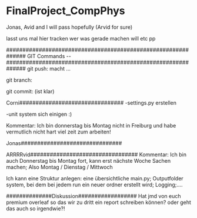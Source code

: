 # FinalProject_CompPhys
Jonas, Avid and I will pass hopefully (Arvid for sure)

lasst uns mal hier tracken wer was gerade machen will etc pp


##############################################################
            GIT Commands --
##############################################################
git push: macht ...

git branch: 

git commit: (ist klar)


Corni################################
-settings.py erstellen

-unit system sich einigen :)


Kommentar: Ich bin donnerstag bis Montag nicht in Freiburg und habe vermutlich nicht hart viel zeit zum arbeiten!


Jonas###############################


ARRRRvid#################################
Kommentar: Ich bin auch Donnerstag bis Montag fort, kann erst nächste Woche Sachen machen; Also Montag / Dienstag / Mittwoch

Ich kann eine Struktur anlegen: eine übersichtliche main.py; Outputfolder system, bei dem bei jedem run ein neuer ordner erstellt wird; Logging;....




##############Diskussion##################
Hat jmd von euch premium overleaf so das wir zu dritt ein report schreiben können? oder geht das auch so irgendwie?!